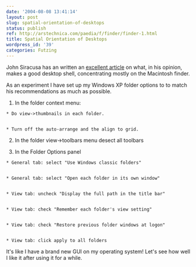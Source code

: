 ```yaml
---
date: '2004-08-08 13:41:14'
layout: post
slug: spatial-orientation-of-desktops
status: publish
ref: http://arstechnica.com/paedia/f/finder/finder-1.html
title: Spatial Orientation of Desktops
wordpress_id: '39'
categories: Futzing
---
```


John Siracusa has an written an [excellent article](http://arstechnica.com/paedia/f/finder/finder-1.html) on what, in his opinion, makes a good desktop shell, concentrating mostly on the Macintosh finder.

As an experiment I have set up my Windows XP folder options to to match his recommendations as much as possible.


  1. In the folder context menu:


    * Do view->thumbnails in each folder.


    * Turn off the auto-arrange and the align to grid.


  2. In the folder view→toolbars menu desect all toolbars


  3. In the Folder Options panel


    * General tab: select "Use Windows classic folders"


    * General tab: select "Open each folder in its own window"


    * View tab: uncheck "Display the full path in the title bar"


    * View tab: check "Remember each folder's view setting"


    * View tab: check "Restore previous folder windows at logon"


    * View tab: click apply to all folders


It's like I have a brand new GUI on my operating system!  Let's see how well I like it after using it for a while.

